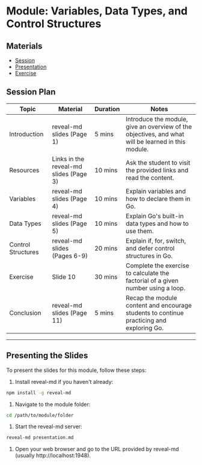 # Module: Variables, Data Types, and Control Structures

## Materials

- [Session](./SESSION.md)
- [Presentation](./PRESENTATION.md)
- [Exercise](./EXERCISE.md)

## Session Plan

| Topic               | Material                                  | Duration | Notes                                                                                             |
| ------------------- | ----------------------------------------- | -------- | ------------------------------------------------------------------------------------------------- |
| Introduction        | reveal-md slides (Page 1)                 | 5 mins   | Introduce the module, give an overview of the objectives, and what will be learned in this module. |
| Resources           | Links in the reveal-md slides (Page 3)    | 10 mins  | Ask the student to visit the provided links and read the content.                                 |
| Variables           | reveal-md slides (Page 4)                 | 10 mins  | Explain variables and how to declare them in Go.                                                  |
| Data Types          | reveal-md slides (Page 5)                 | 10 mins  | Explain Go's built-in data types and how to use them.                                            |
| Control Structures  | reveal-md slides (Pages 6-9)              | 20 mins  | Explain if, for, switch, and defer control structures in Go.                                      |
| Exercise            | Slide 10                                   | 30 mins  | Complete the exercise to calculate the factorial of a given number using a loop.                  |
| Conclusion          | reveal-md slides (Page 11)                | 5 mins   | Recap the module content and encourage students to continue practicing and exploring Go.         |


---
## Presenting the Slides

To present the slides for this module, follow these steps:

1. Install reveal-md if you haven't already:

```sh
npm install -g reveal-md
```

1. Navigate to the module folder:

```sh
cd /path/to/module/folder
```

1. Start the reveal-md server:

```sh
reveal-md presentation.md
```

1. Open your web browser and go to the URL provided by reveal-md (usually http://localhost:1948).

